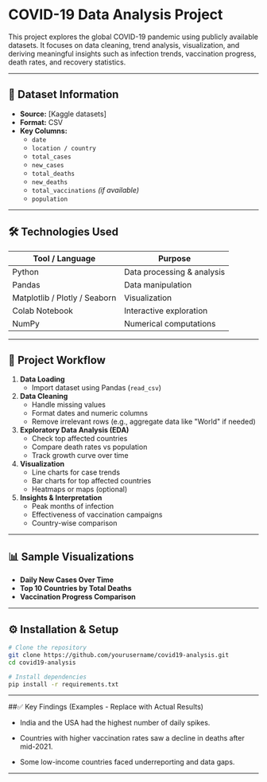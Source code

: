 # COVID-19 Data Analysis Project

This project explores the global COVID-19 pandemic using publicly available datasets. It focuses on data cleaning, trend analysis, visualization, and deriving meaningful insights such as infection trends, vaccination progress, death rates, and recovery statistics.

---

## 📂 Dataset Information

- **Source:** [Kaggle datasets]
- **Format:** CSV
- **Key Columns:**
  - `date`
  - `location / country`
  - `total_cases`
  - `new_cases`
  - `total_deaths`
  - `new_deaths`
  - `total_vaccinations` *(if available)*
  - `population`

---

## 🛠️ Technologies Used

| Tool / Language | Purpose |
|----------------|---------|
| Python         | Data processing & analysis |
| Pandas         | Data manipulation |
| Matplotlib / Plotly / Seaborn | Visualization |
| Colab Notebook | Interactive exploration |
| NumPy | Numerical computations |

---

## 🚀 Project Workflow

1. **Data Loading**
   - Import dataset using Pandas (`read_csv`)
2. **Data Cleaning**
   - Handle missing values
   - Format dates and numeric columns
   - Remove irrelevant rows (e.g., aggregate data like "World" if needed)
3. **Exploratory Data Analysis (EDA)**
   - Check top affected countries
   - Compare death rates vs population
   - Track growth curve over time
4. **Visualization**
   - Line charts for case trends
   - Bar charts for top affected countries
   - Heatmaps or maps (optional)
5. **Insights & Interpretation**
   - Peak months of infection
   - Effectiveness of vaccination campaigns
   - Country-wise comparison

---

## 📊 Sample Visualizations

- **Daily New Cases Over Time**
- **Top 10 Countries by Total Deaths**
- **Vaccination Progress Comparison**


---


## ⚙️ Installation & Setup

```bash
# Clone the repository
git clone https://github.com/yourusername/covid19-analysis.git
cd covid19-analysis

# Install dependencies
pip install -r requirements.txt
```
---

##✅ Key Findings (Examples - Replace with Actual Results)

- India and the USA had the highest number of daily spikes.

- Countries with higher vaccination rates saw a decline in deaths after mid-2021.

- Some low-income countries faced underreporting and data gaps.

---
  
